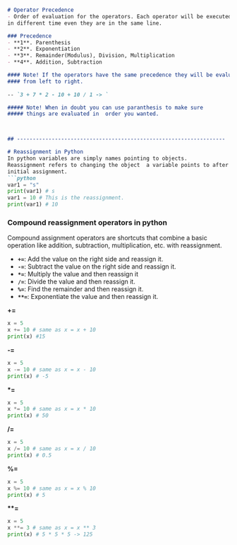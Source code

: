 ```md

# Operator Precedence
- Order of evaluation for the operators. Each operator will be executed 
in different time even they are in the same line. 

### Precedence
- **1**. Parenthesis 
- **2**. Exponentiation
- **3**. Remainder(Modulus), Division, Multiplication
- **4**. Addition, Subtraction

#### Note! If the operators have the same precedence they will be evaluated 
#### from left to right. 
           
-- `3 + 7 * 2 - 10 + 10 / 1 -> `

##### Note! When in doubt you can use paranthesis to make sure 
##### things are evaluated in  order you wanted. 



## ------------------------------------------------------------------

# Reassignment in Python
In python variables are simply names pointing to objects. 
Reassignment refers to changing the object  a variable points to after its 
initial assignment. 
```python
var1 = "s"
print(var1) # s
var1 = 10 # This is the reassignment.
print(var1) # 10 
```
### Compound reassignment operators in python
Compound assignment operators are shortcuts that combine a basic operation like addition, subtraction, multiplication, etc. with reassignment. 

- **`+=`**:  Add the value on the right side and reassign it. 
- **`-=`**:  Subtract the value on the right side and reassign it. 
- **`*=`**:  Multiply the value and then reassign it
- **`/=`**:  Divide the value and then reassign it.
- **`%=`**:  Find the remainder and then reassign it.
- **`**=`**: Exponentiate the value and then reassign it.

**+=**
```python
x = 5
x += 10 # same as x = x + 10
print(x) #15
```
**-=**
```python
x = 5
x -= 10 # same as x = x - 10
print(x) # -5
```
**\*=**
```python
x = 5
x *= 10 # same as x = x * 10
print(x) # 50
```
**/=**
```python
x = 5
x /= 10 # same as x = x / 10
print(x) # 0.5
```
**%=**
```python
x = 5
x %= 10 # same as x = x % 10
print(x) # 5
```
**\*\*=**
```python
x = 5
x **= 3 # same as x = x ** 3
print(x) # 5 * 5 * 5 -> 125
```














```